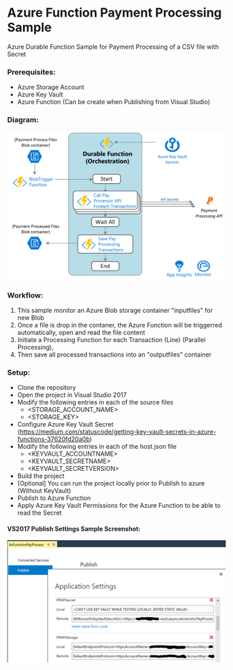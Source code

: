 # Azure Function Payment Processing Sample

Azure Durable Function Sample for Payment Processing of a CSV file with Secret

### Prerequisites:
- Azure Storage Account
- Azure Key Vault
- Azure Function (Can be create when Publishing from Visual Studio)

### Diagram:
![GitHub Logo](/workflow.png)

### Workflow:
1. This sample monitor an Azure Blob storage container "inputfiles" for new Blob
1. Once a file is drop in the contaner, the Azure Function will be triggerred automatically, open and read the file content
1. Initiate a Processing Function for each Transaction (Line) (Parallel Processing),
1. Then save all processed transactions into an "outputfiles" container

### Setup:
- Clone the repository
- Open the project in Visual Studio 2017
- Modify the following entries in each of the source files
  - <STORAGE_ACCOUNT_NAME>
  - <STORAGE_KEY>
- Configure Azure Key Vault Secret (https://medium.com/statuscode/getting-key-vault-secrets-in-azure-functions-37620fd20a0b)
- Modify the following entries in each of the host.json file
  - <KEYVAULT_ACCOUNTNAME>
  - <KEYVAULT_SECRETNAME>
  - <KEYVAULT_SECRETVERSION>
- Build the project
- [Optional] You can run the project locally prior to Publish to azure (Without KeyVault)
- Publish to Azure Function
- Apply Azure Key Vault Permissions for the Azure Function to be able to read the Secret 


#### VS2017 Publish Settings Sample Screenshot:
![GitHub Logo](/PublishProfile-AKVSettings.PNG)

